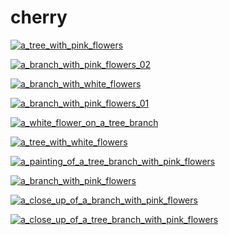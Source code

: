 # cherry

<a href="a_tree_with_pink_flowers.jpg"><img alt="a_tree_with_pink_flowers" src="a_tree_with_pink_flowers.jpg"></a>

<a href="a_branch_with_pink_flowers_02.jpg"><img alt="a_branch_with_pink_flowers_02" src="a_branch_with_pink_flowers_02.jpg"></a>

<a href="a_branch_with_white_flowers.png"><img alt="a_branch_with_white_flowers" src="a_branch_with_white_flowers.png"></a>

<a href="a_branch_with_pink_flowers_01.jpg"><img alt="a_branch_with_pink_flowers_01" src="a_branch_with_pink_flowers_01.jpg"></a>

<a href="a_white_flower_on_a_tree_branch.jpg"><img alt="a_white_flower_on_a_tree_branch" src="a_white_flower_on_a_tree_branch.jpg"></a>

<a href="a_tree_with_white_flowers.jpg"><img alt="a_tree_with_white_flowers" src="a_tree_with_white_flowers.jpg"></a>

<a href="a_painting_of_a_tree_branch_with_pink_flowers.png"><img alt="a_painting_of_a_tree_branch_with_pink_flowers" src="a_painting_of_a_tree_branch_with_pink_flowers.png"></a>

<a href="a_branch_with_pink_flowers.jpg"><img alt="a_branch_with_pink_flowers" src="a_branch_with_pink_flowers.jpg"></a>

<a href="a_close_up_of_a_branch_with_pink_flowers.jpg"><img alt="a_close_up_of_a_branch_with_pink_flowers" src="a_close_up_of_a_branch_with_pink_flowers.jpg"></a>

<a href="a_close_up_of_a_tree_branch_with_pink_flowers.jpg"><img alt="a_close_up_of_a_tree_branch_with_pink_flowers" src="a_close_up_of_a_tree_branch_with_pink_flowers.jpg"></a>


